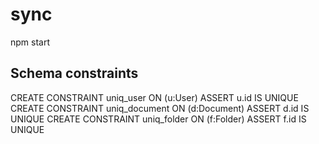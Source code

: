 # sync

npm start

## Schema constraints

CREATE CONSTRAINT uniq_user ON (u:User) ASSERT u.id IS UNIQUE
CREATE CONSTRAINT uniq_document ON (d:Document) ASSERT d.id IS UNIQUE
CREATE CONSTRAINT uniq_folder ON (f:Folder) ASSERT f.id IS UNIQUE

